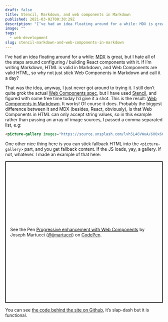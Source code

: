 ```yaml
---
draft: false
title: Stencil, Markdown, and web components in Markdown
published: 2021-03-02T00:30:29Z
description: "I’ve had an idea floating around for a while: MDX is great, but I hate all of the steps around configuring / building React components with it. If I’m writing Markdown, HTML is valid in Markdown, and Web Components are valid HTML, so why not just stick Web Components in Markdown and call it a day?"
image: ""
tags:
  - web-development
slug: stencil-markdown-and-web-components-in-markdown
---
```

I’ve had an idea floating around for a while: [MDX](https://mdxjs.com) is great, but I hate all of the steps around configuring / building React components with it. If I’m writing Markdown, HTML is valid in Markdown, and Web Components are valid HTML, so why not just stick Web Components in Markdown and call it a day?

That was the idea, anyway, I just never got around to trying it. I still don’t quite grok the actual [Web Components spec](https://developer.mozilla.org/en-US/docs/Web/Web_Components), but I have used [Stencil](https://stenciljs.com), and figured with some free time today I’d give it a shot. This is the result: [Web Components in Markdown](https://fervent-noyce-fc1b19.netlify.app). It works! Of course it does. Probably the biggest difference between it and MDX (besides, React, obviously), is that Web Components in HTML can only accept string values, so in this example rather than passing an array of image sources, I passed a comma separated list, e.g:

```html
<picture-gallery images="https://source.unsplash.com/lvh5L46VWuA/600x600, https://source.unsplash.com/TjbedCFPQdc/600x600, https://source.unsplash.com/caM2RdHVAoc/600x600"></picture-gallery>
```

One other nice thing here is you can stick fallback HTML into the `<picture-gallery>` part, and you get fallback content. If the JS loads, yay, a gallery. If not, whatever. I made an example of that here:

<p class="codepen" data-height="452" data-theme-id="light" data-default-tab="js,result" data-user="jjmartucci" data-slug-hash="ExNQVdZ" style="height: 452px; box-sizing: border-box; display: flex; align-items: center; justify-content: center; border: 2px solid; margin: 1em 0; padding: 1em;" data-pen-title="Progressive enhancement with Web Components">
  <span>See the Pen <a href="https://codepen.io/jjmartucci/pen/ExNQVdZ">
  Progressive enhancement with Web Components</a> by Joseph Martucci (<a href="https://codepen.io/jjmartucci">@jjmartucci</a>)
  on <a href="https://codepen.io">CodePen</a>.</span>
</p>
<script async src="https://cpwebassets.codepen.io/assets/embed/ei.js"></script>

You can see [the code behind the site on Github](https://github.com/jjmartucci/stencil-markdown), it’s slap-dash but it is functional.